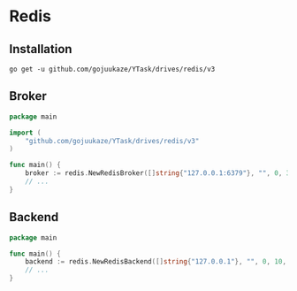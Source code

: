 # Redis 

## Installation

```shell
go get -u github.com/gojuukaze/YTask/drives/redis/v3
```

## Broker

```go
package main

import (
    "github.com/gojuukaze/YTask/drives/redis/v3"
)

func main() {
	broker := redis.NewRedisBroker([]string{"127.0.0.1:6379"}, "", 0, 3, 0)
	// ...
}

```


## Backend

```go
package main

func main() {
	backend := redis.NewRedisBackend([]string{"127.0.0.1"}, "", 0, 10, 0)
	// ...
}

```
